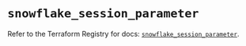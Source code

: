 # `snowflake_session_parameter`

Refer to the Terraform Registry for docs: [`snowflake_session_parameter`](https://registry.terraform.io/providers/snowflake-labs/snowflake/0.87.0/docs/resources/session_parameter).
